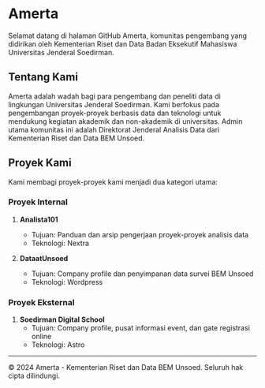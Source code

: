 # Amerta

Selamat datang di halaman GitHub Amerta, komunitas pengembang yang didirikan oleh Kementerian Riset dan Data Badan Eksekutif Mahasiswa Universitas Jenderal Soedirman.

## Tentang Kami

Amerta adalah wadah bagi para pengembang dan peneliti data di lingkungan Universitas Jenderal Soedirman. Kami berfokus pada pengembangan proyek-proyek berbasis data dan teknologi untuk mendukung kegiatan akademik dan non-akademik di universitas. Admin utama komunitas ini adalah Direktorat Jenderal Analisis Data dari Kementerian Riset dan Data BEM Unsoed.

## Proyek Kami

Kami membagi proyek-proyek kami menjadi dua kategori utama:

### Proyek Internal

1. **Analista101**
   - Tujuan: Panduan dan arsip pengerjaan proyek-proyek analisis data
   - Teknologi: Nextra

2. **DataatUnsoed**
   - Tujuan: Company profile dan penyimpanan data survei BEM Unsoed
   - Teknologi: Wordpress

### Proyek Eksternal

1. **Soedirman Digital School**
   - Tujuan: Company profile, pusat informasi event, dan gate registrasi online
   - Teknologi: Astro

---

© 2024 Amerta - Kementerian Riset dan Data BEM Unsoed. Seluruh hak cipta dilindungi.
